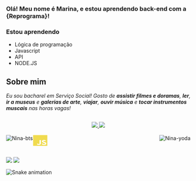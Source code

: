 ### Olá! Meu nome é Marina, e estou aprendendo back-end com a {Reprograma}! 

### Estou aprendendo

* Lógica de programação
* Javascript
* API
* NODE.JS

##

## Sobre mim

_Eu sou bacharel em Serviço Social! Gosto de **assistir filmes e doramas**, **ler**, **ir a museus** e **galerias de arte**, **viajar**, **ouvir música** e **tocar instrumentos muscais** nas horas vagas!_

##

<div align="center">
  <a href="https://github.com/ninaportoc">
  <img height="180em" src="https://github-readme-stats.vercel.app/api?username=ninaportoc&show_icons=true&theme=vue&include_all_commits=true&count_private=true"/>
  <img height="180em" src="https://github-readme-stats.vercel.app/api/top-langs/?username=ninaportoc&layout=compact&langs_count=7&theme=vue"/>
</div>
<div style="display: inline_block"><br>
 <img align="center" alt="Nina-Js" height="30" width="40" src="https://raw.githubusercontent.com/devicons/devicon/master/icons/javascript/javascript-plain.svg">
 <img align="right" alt="Nina-yoda" src="https://c.tenor.com/TdXGUNE47FgAAAAi/mandalorian-baby-yoda.gif">
 <img align="left" alt="Nina-bts" src="https://media.giphy.com/media/9x3rbdFIKhYQsHroPW/giphy.gif">
</div> 
  
   ##
  
<div>  
  <a href = "mailto:marinaporto334@gmail.com"><img src="https://img.shields.io/badge/-Gmail-%23333?style=for-the-badge&logo=gmail&logoColor=white" target="_blank"></a>
  <a href="https://www.linkedin.com/in/marina-porto-carvalho-b50808176" target="_blank"><img src="https://img.shields.io/badge/-LinkedIn-%230077B5?style=for-the-badge&logo=linkedin&logoColor=white" target="_blank"></a> 
    
  ![Snake animation](https://github.com/ninaportoc/ninaportoc/blob/output/github-contribution-grid-snake.svg)
 
</div>
